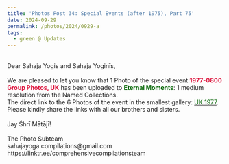 ```yaml
---
title: 'Photos Post 34: Special Events (after 1975), Part 75'
date: 2024-09-29
permalink: /photos/2024/0929-a
tags:
  - green @ Updates
---
```


<p>
<br>
Dear Sahaja Yogis and Sahaja Yoginīs,<br>
<br>
We are pleased to let you know that 1 Photo of the special event <font color="Crimson"><b>1977-0800 Group Photos, UK</b></font> has been uploaded to <font color="DarkGreen"><b>Eternal Moments</b></font>: 1 medium resolution from the Named Collections.<br>
The direct link to the 6 Photos of the event in the smallest gallery: <a href="https://eternalmoments.smugmug.com/Countries/UK/1977"><font color="DarkGreen">UK 1977</font></a>.<br>
Please kindly share the links with all our brothers and sisters.<br>
<br>
Jay Śhrī Mātājī!<br>
<br>
The Photo Subteam<br>
sahajayoga.compilations@gmail.com<br>
https://linktr.ee/comprehensivecompilationsteam
</p>